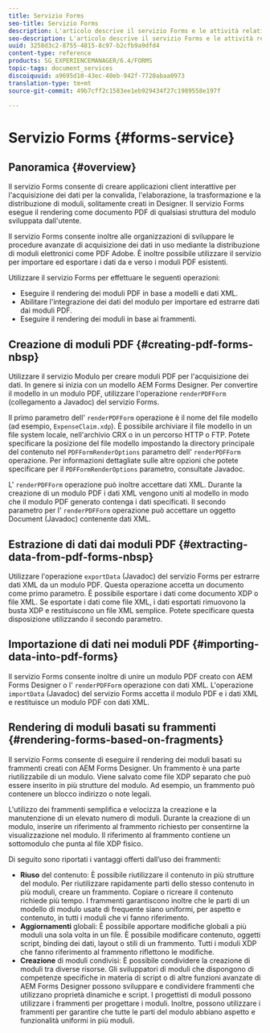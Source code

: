```yaml
---
title: Servizio Forms
seo-title: Servizio Forms
description: L'articolo descrive il servizio Forms e le attività relative ai moduli che è possibile eseguire utilizzando il servizio Forms.
seo-description: L'articolo descrive il servizio Forms e le attività relative ai moduli che è possibile eseguire utilizzando il servizio Forms.
uuid: 3258d3c2-8755-4815-8c97-b2cfb9a9dfd4
content-type: reference
products: SG_EXPERIENCEMANAGER/6.4/FORMS
topic-tags: document_services
discoiquuid: a9695d10-43ec-40eb-942f-7720abaa0973
translation-type: tm+mt
source-git-commit: 49b7cff2c1583ee1eb929434f27c1989558e197f

---
```



# Servizio Forms {#forms-service}

## Panoramica {#overview}

Il servizio Forms consente di creare applicazioni client interattive per l&#39;acquisizione dei dati per la convalida, l&#39;elaborazione, la trasformazione e la distribuzione di moduli, solitamente creati in Designer. Il servizio Forms esegue il rendering come documento PDF di qualsiasi struttura del modulo sviluppata dall&#39;utente.

Il servizio Forms consente inoltre alle organizzazioni di sviluppare le procedure avanzate di acquisizione dei dati in uso mediante la distribuzione di moduli elettronici come PDF Adobe. È inoltre possibile utilizzare il servizio per importare ed esportare i dati da e verso i moduli PDF esistenti.

Utilizzare il servizio Forms per effettuare le seguenti operazioni:

* Eseguire il rendering dei moduli PDF in base a modelli e dati XML.
* Abilitare l&#39;integrazione dei dati del modulo per importare ed estrarre dati dai moduli PDF.
* Eseguire il rendering dei moduli in base ai frammenti.

## Creazione di moduli PDF {#creating-pdf-forms-nbsp}

Utilizzare il servizio Modulo per creare moduli PDF per l&#39;acquisizione dei dati. In genere si inizia con un modello AEM Forms Designer. Per convertire il modello in un modulo PDF, utilizzare l&#39;operazione `renderPDFForm` (collegamento a Javadoc) del servizio Forms.

Il primo parametro dell&#39; `renderPDFForm` operazione è il nome del file modello (ad esempio, `ExpenseClaim.xdp`). È possibile archiviare il file modello in un file system locale, nell&#39;archivio CRX o in un percorso HTTP o FTP. Potete specificare la posizione del file modello impostando la directory principale del contenuto nel `PDFFormRenderOptions` parametro dell&#39; `renderPDFForm` operazione. Per informazioni dettagliate sulle altre opzioni che potete specificare per il `PDFFormRenderOptions` parametro, consultate Javadoc.

L&#39; `renderPDFForm` operazione può inoltre accettare dati XML. Durante la creazione di un modulo PDF i dati XML vengono uniti al modello in modo che il modulo PDF generato contenga i dati specificati. Il secondo parametro per l&#39; `renderPDFForm` operazione può accettare un oggetto Document (Javadoc) contenente dati XML.

## Estrazione di dati dai moduli PDF {#extracting-data-from-pdf-forms-nbsp}

Utilizzare l&#39;operazione `exportData` (Javadoc) del servizio Forms per estrarre dati XML da un modulo PDF. Questa operazione accetta un documento come primo parametro. È possibile esportare i dati come documento XDP o file XML. Se esportate i dati come file XML, i dati esportati rimuovono la busta XDP e restituiscono un file XML semplice. Potete specificare questa disposizione utilizzando il secondo parametro.

## Importazione di dati nei moduli PDF {#importing-data-into-pdf-forms}

Il servizio Forms consente inoltre di unire un modulo PDF creato con AEM Forms Designer o l&#39; `renderPDFForm` operazione con dati XML. L&#39;operazione `importData` (Javadoc) del servizio Forms accetta il modulo PDF e i dati XML e restituisce un modulo PDF con dati XML.

## Rendering di moduli basati su frammenti {#rendering-forms-based-on-fragments}

Il servizio Forms consente di eseguire il rendering dei moduli basati su frammenti creati con AEM Forms Designer. Un frammento è una parte riutilizzabile di un modulo. Viene salvato come file XDP separato che può essere inserito in più strutture del modulo. Ad esempio, un frammento può contenere un blocco indirizzo o note legali.

L&#39;utilizzo dei frammenti semplifica e velocizza la creazione e la manutenzione di un elevato numero di moduli. Durante la creazione di un modulo, inserire un riferimento al frammento richiesto per consentirne la visualizzazione nel modulo. Il riferimento al frammento contiene un sottomodulo che punta al file XDP fisico.

Di seguito sono riportati i vantaggi offerti dall’uso dei frammenti:

* **Riuso** del contenuto: È possibile riutilizzare il contenuto in più strutture del modulo. Per riutilizzare rapidamente parti dello stesso contenuto in più moduli, creare un frammento. Copiare o ricreare il contenuto richiede più tempo. I frammenti garantiscono inoltre che le parti di un modello di modulo usate di frequente siano uniformi, per aspetto e contenuto, in tutti i moduli che vi fanno riferimento.
* **Aggiornamenti** globali: È possibile apportare modifiche globali a più moduli una sola volta in un file. È possibile modificare contenuto, oggetti script, binding dei dati, layout o stili di un frammento. Tutti i moduli XDP che fanno riferimento al frammento riflettono le modifiche.
* **Creazione** di moduli condivisi: È possibile condividere la creazione di moduli tra diverse risorse. Gli sviluppatori di moduli che dispongono di competenze specifiche in materia di script o di altre funzioni avanzate di AEM Forms Designer possono sviluppare e condividere frammenti che utilizzano proprietà dinamiche e script. I progettisti di moduli possono utilizzare i frammenti per progettare i moduli. Inoltre, possono utilizzare i frammenti per garantire che tutte le parti del modulo abbiano aspetto e funzionalità uniformi in più moduli.

